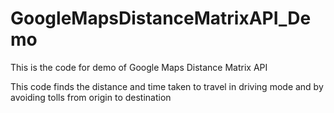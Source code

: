 # GoogleMapsDistanceMatrixAPI_Demo
This is the code for demo of Google Maps Distance Matrix API

This code finds the distance and time taken to travel in driving mode and  by avoiding tolls from origin to destination
